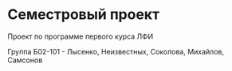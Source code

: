 # Семестровый проект 
Проект по программе первого курса ЛФИ

Группа Б02-101 - Лысенко, Неизвестных, Соколова, Михайлов, Самсонов
